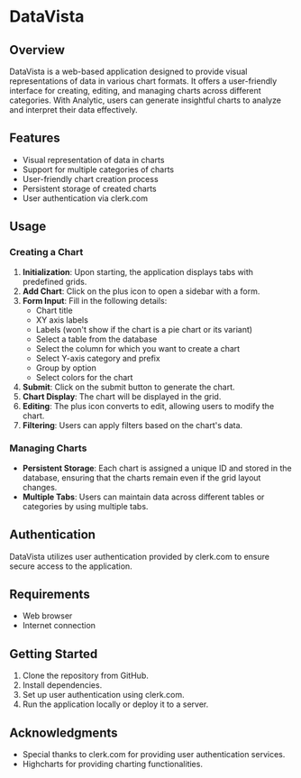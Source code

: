 # DataVista

## Overview
DataVista is a web-based application designed to provide visual representations of data in various chart formats. It offers a user-friendly interface for creating, editing, and managing charts across different categories. With Analytic, users can generate insightful charts to analyze and interpret their data effectively.

## Features
- Visual representation of data in charts
- Support for multiple categories of charts
- User-friendly chart creation process
- Persistent storage of created charts
- User authentication via clerk.com

## Usage

### Creating a Chart
1. **Initialization**: Upon starting, the application displays tabs with predefined grids.
2. **Add Chart**: Click on the plus icon to open a sidebar with a form.
3. **Form Input**: Fill in the following details:
   - Chart title
   - XY axis labels
   - Labels (won't show if the chart is a pie chart or its variant)
   - Select a table from the database
   - Select the column for which you want to create a chart
   - Select Y-axis category and prefix
   - Group by option
   - Select colors for the chart
4. **Submit**: Click on the submit button to generate the chart.
5. **Chart Display**: The chart will be displayed in the grid.
6. **Editing**: The plus icon converts to edit, allowing users to modify the chart.
7. **Filtering**: Users can apply filters based on the chart's data.

### Managing Charts
- **Persistent Storage**: Each chart is assigned a unique ID and stored in the database, ensuring that the charts remain even if the grid layout changes.
- **Multiple Tabs**: Users can maintain data across different tables or categories by using multiple tabs.

## Authentication
DataVista utilizes user authentication provided by clerk.com to ensure secure access to the application.

## Requirements
- Web browser
- Internet connection

## Getting Started
1. Clone the repository from GitHub.
2. Install dependencies.
3. Set up user authentication using clerk.com.
4. Run the application locally or deploy it to a server.

## Acknowledgments
- Special thanks to clerk.com for providing user authentication services.
- Highcharts for providing charting functionalities.
